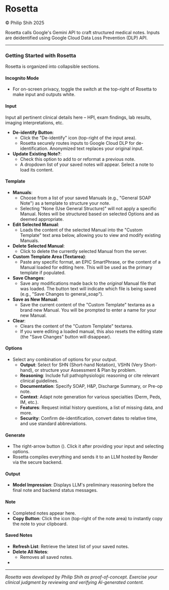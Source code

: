 # Rosetta
© Philip Shih 2025

Rosetta calls Google's Gemini API to craft structured medical notes. Inputs are deidentified using Google Cloud Data Loss Prevention (DLP) API.

---

### **Getting Started with Rosetta**
Rosetta is organized into collapsible sections.

#### Incognito Mode
*   For on-screen privacy, toggle the switch at the top-right of Rosetta to make input and outputs white.
####  Input
Input all pertinent clinical details here – HPI, exam findings, lab results, imaging interpretations, etc.
*   **De-identify Button**:
    *   Click the "De-identify" icon (top-right of the input area).
    *   Rosetta securely routes inputs to Google Cloud DLP for de-identification. Anonymized text replaces your original input.
*   **Update Existing Note?**:
    *   Check this option to add to or reformat a previous note.
    *   A dropdown list of your saved notes will appear. Select a note to load its content.

#### Template
*   **Manuals**:
    *   Choose from a list of your saved Manuals (e.g., "General SOAP Note") as a template to structure your note.
    *   Selecting "None (Use General Structure)" will not apply a specific Manual. Notes will be structured based on selected Options and as deemed appropriate.
*   **Edit Selected Manual**:
    *   Loads the content of the selected Manual into the "Custom Template" text area below, allowing you to view and modify existing Manuals.
*   **Delete Selected Manual**:
    *   Click to delete the currently selected Manual from the server.
*   **Custom Template Area (Textarea)**:
    *   Paste any specific format, an EPIC SmartPhrase, or the content of a Manual loaded for editing here. This will be used as the primary template if populated.
*   **Save Changes**:
    *   Save any modifications made back to the *original* Manual file that was loaded. The button text will indicate which file is being saved (e.g., "Save Changes to general_soap").
*   **Save as New Manual**:
    *   Save the current content of the "Custom Template" textarea as a brand new Manual. You will be prompted to enter a name for your new Manual. 
*   **Clear**:
    *   Clears the content of the "Custom Template" textarea.
    *   If you were editing a loaded manual, this also resets the editing state (the "Save Changes" button will disappear).

#### Options
*   Select any combination of options for your output.
    *   **Output**: Select for SHN (Short-hand Notation), VSHN (Very Short-hand), or structure your Assessment & Plan by problem.
    *   **Reasoning**: Include full pathophysiologic reasoning or cite relevant clinical guidelines.
    *   **Documentation**: Specify SOAP, H&P, Discharge Summary, or Pre-op note.
    *   **Context**: Adapt note generation for various specialties (Derm, Peds, IM, etc.).
    *   **Features**: Request initial history questions, a list of missing data, and more.
    *   **Security**: Confirm de-identification, convert dates to relative time, and use standard abbreviations.
   
#### Generate
*   The right-arrow button (<i class="fas fa-angle-right"></i>). Click it after providing your input and selecting options.
*   Rosetta compiles everything and sends it to an LLM hosted by Render via the secure backend.

#### Output
*   **Model Impression**: Displays LLM's preliminary reasoning before the final note and backend status messages.

#### Note
*   Completed notes appear here.
*   **Copy Button**: Click the <i class="fas fa-copy"></i> icon (top-right of the note area) to instantly copy the note to your clipboard.

#### Saved Notes
*   **Refresh List**: Retrieve the latest list of your saved notes.
*   **Delete All Notes**:
    *   Removes all saved notes.
*  
---
*Rosetta was developed by Philip Shih as proof-of-concept. Exercise your clinical judgment by reviewing and verifying AI-generated content.*

